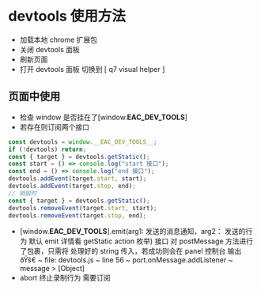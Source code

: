 # devtools 使用方法

- 加载本地 chrome 扩展包
- 关闭 devtools 面板
- 刷新页面
- 打开 devtools 面板 切换到 [ q7 visual helper ]

## 页面中使用

- 检查 window 是否挂在了[window.__EAC_DEV_TOOLS__]
- 若存在则订阅两个接口

```javascript
const devtools = window.__EAC_DEV_TOOLS__;
if (!devtools) return;
const { target } = devtools.getStatic();
const start = () => console.log("start 接口");
const end = () => console.log("end 接口");
devtools.addEvent(target.start, start);
devtools.addEvent(target.stop, end);
// 销毁时
const { target } = devtools.getStatic();
devtools.removeEvent(target.start, start);
devtools.removeEvent(target.stop, end);
```

- [window.__EAC_DEV_TOOLS__].emit(arg1: 发送的消息通知，arg2： 发送的行为 默认 emit 详情看 getStatic action 枚举) 接口 对 postMessage 方法进行了包裹，只需将 处理好的 string 传入，若成功则会在 panel 控制台 输出 ðŸš€ ~ file: devtools.js ~ line 56 ~ port.onMessage.addListener ~ message > [Object]
- abort 终止录制行为 需要订阅
